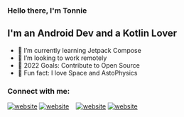 ### Hello there, I'm Tonnie

## I'm an Android Dev and a Kotlin Lover

- 🌱 I’m currently learning Jetpack Compose 
- 👯 I’m looking to work remotely
- 🥅 2022 Goals: Contribute to Open Source
- 🚀 Fun fact: I love Space and AstoPhysics


### Connect with me:

[![website](./img/twitter-light.svg)](https://twitter.com/Tonnie_Dev#gh-light-mode-only)
[![website](./img/twitter-dark.svg)](https://twitter.com/Tonnie_Dev#gh-dark-mode-only)
&nbsp;&nbsp;
[![website](./img/linkedin-light.svg)](https://linkedin.com/in/antony-muchiri#gh-light-mode-only)
[![website](./img/linkedin-dark.svg)](https://linkedin.com/in/antony-muchiri#gh-dark-mode-only)
